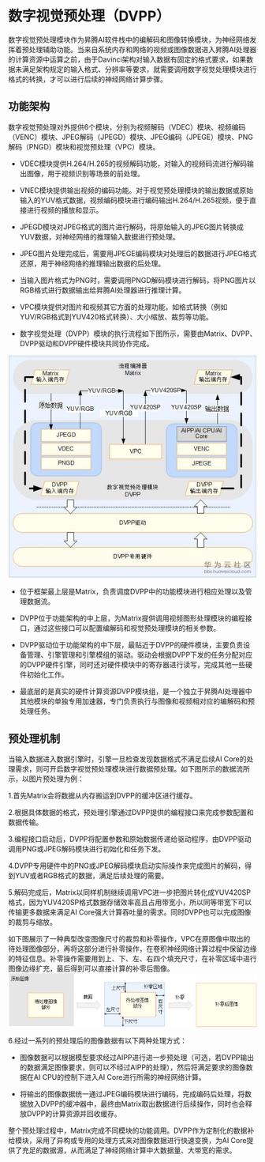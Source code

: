 # 数字视觉预处理（DVPP）

数字视觉预处理模块作为昇腾AI软件栈中的编解码和图像转换模块，为神经网络发挥着预处理辅助功能。当来自系统内存和网络的视频或图像数据进入昇腾AI处理器的计算资源中运算之前，由于Davinci架构对输入数据有固定的格式要求，如果数据未满足架构规定的输入格式、分辨率等要求，就需要调用数字视觉处理模块进行格式的转换，才可以进行后续的神经网络计算步骤。

## 功能架构

数字视觉预处理对外提供6个模块，分别为视频解码（VDEC）模块、视频编码（VENC）模块、JPEG解码（JPEGD）模块、JPEG编码（JPEGE）模块、PNG解码（PNGD）模块和视觉预处理（VPC）模块。

- VDEC模块提供H.264/H.265的视频解码功能，对输入的视频码流进行解码输出图像，用于视频识别等场景的前处理。

- VNEC模块提供输出视频的编码功能。对于视觉预处理模块的输出数据或原始输入的YUV格式数据，视频编码模块进行编码输出H.264/H.265视频，便于直接进行视频的播放和显示。

- JPEGD模块对JPEG格式的图片进行解码，将原始输入的JPEG图片转换成YUV数据，对神经网络的推理输入数据进行预处理。

- JPEG图片处理完成后，需要用JPEGE编码模块对处理后的数据进行JPEG格式还原，用于神经网络的推理输出数据的后处理。

- 当输入图片格式为PNG时，需要调用PNGD解码模块进行解码，将PNG图片以RGB格式进行数据输出给昇腾AI处理器进行推理计算。

- VPC模块提供对图片和视频其它方面的处理功能，如格式转换（例如YUV/RGB格式到YUV420格式转换）、大小缩放、裁剪等功能。

- 数字视觉处理（DVPP）模块的执行流程如下图所示，需要由Matrix、DVPP、DVPP驱动和DVPP硬件模块共同协作完成。

![1574991827148476.png](dvpp.assets/format,png.png)

- 位于框架最上层是Matrix，负责调度DVPP中的功能模块进行相应处理以及管理数据流。

- DVPP位于功能架构的中上层，为Matrix提供调用视频图形处理模块的编程接口，通过这些接口可以配置编解码和视觉预处理模块的相关参数。

- DVPP驱动位于功能架构的中下层，最贴近于DVPP的硬件模块，主要负责设备管理、引擎管理和引擎模组的驱动。驱动会根据DVPP下发的任务分配对应的DVPP硬件引擎，同时还对硬件模块中的寄存器进行读写，完成其他一些硬件初始化工作。

- 最底层的是真实的硬件计算资源DVPP模块组，是一个独立于昇腾AI处理器中其他模块的单独专用加速器，专门负责执行与图像和视频相对应的编解码和预处理任务。

## 预处理机制

当输入数据进入数据引擎时，引擎一旦检查发现数据格式不满足后续AI Core的处理需求，则可开启数字视觉预处理模块进行数据预处理。如下图所示的数据流所示，以图片预处理为例：

1.首先Matrix会将数据从内存搬运到DVPP的缓冲区进行缓存。

2.根据具体数据的格式，预处理引擎通过DVPP提供的编程接口来完成参数配置和数据传输。

3.编程接口启动后，DVPP将配置参数和原始数据传递给驱动程序，由DVPP驱动调用PNG或JPEG解码模块进行初始化和任务下发。

4.DVPP专用硬件中的PNG或JPEG解码模块启动实际操作来完成图片的解码，得到YUV或者RGB格式的数据，满足后续处理的需要。

5.解码完成后，Matrix以同样机制继续调用VPC进一步把图片转化成YUV420SP格式，因为YUV420SP格式数据存储效率高且占用带宽小，所以同等带宽下可以传输更多数据来满足AI Core强大计算吞吐量的需求。同时DVPP也可以完成图像的裁剪与缩放。

如下图展示了一种典型改变图像尺寸的裁剪和补零操作，VPC在原图像中取出的待处理图像部分，再将这部分进行补零操作，在卷积神经网络计算过程中保留边缘的特征信息。补零操作需要用到上、下、左、右四个填充尺寸，在补零区域中进行图像边缘扩充，最后得到可以直接计算的补零后图像。
![1574991916919457.png](dvpp.assets/format,png-166627573558663.png)

6.经过一系列的预处理后的图像数据有以下两种处理方式：

- 图像数据可以根据模型要求经过AIPP进行进一步预处理（可选，若DVPP输出的数据满足图像要求，则可以不经过AIPP的处理），然后将满足要求的图像数据在AI CPU的控制下进入AI Core进行所需的神经网络计算。

- 将输出的图像数据统一通过JPEG编码模块进行编码，完成编码后处理，将数据放入DVPP的缓冲器中，最终由Matrix取出数据进行后续操作，同时也会释放DVPP的计算资源并回收缓存。


整个预处理过程中，Matrix完成不同模块的功能调用。DVPP作为定制化的数据补给模块，采用了异构或专用的处理方式来对图像数据进行快速变换，为AI Core提供了充足的数据源，从而满足了神经网络计算中大数据量、大带宽的需求。
